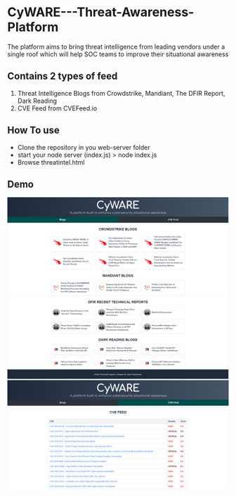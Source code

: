 # CyWARE---Threat-Awareness-Platform
The platform aims to bring threat intelligence from leading vendors under a single roof which will help SOC teams to improve their situational awareness

## Contains 2 types of feed
1. Threat Intelligence Blogs from Crowdstrike, Mandiant, The DFIR Report, Dark Reading
2. CVE Feed from CVEFeed.io

## How To use
- Clone the repository in you web-server folder
- start your node server (index.js) > node index.js
- Browse threatintel.html

## Demo

<img title="1" alt="Alt text" src="./out/Capture.PNG">

<img title="1" alt="Alt text" src="./out/Capture2.PNG">

<img title="1" alt="Alt text" src="./out/Capture3.PNG">